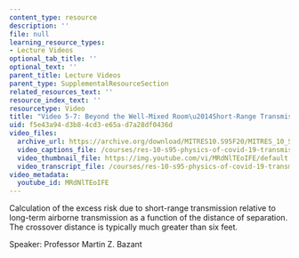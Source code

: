 ```yaml
---
content_type: resource
description: ''
file: null
learning_resource_types:
- Lecture Videos
optional_tab_title: ''
optional_text: ''
parent_title: Lecture Videos
parent_type: SupplementalResourceSection
related_resources_text: ''
resource_index_text: ''
resourcetype: Video
title: "Video 5-7: Beyond the Well-Mixed Room\u2014Short-Range Transmission"
uid: f5e43a94-d3b8-4cd3-e65a-d7a28df0436d
video_files:
  archive_url: https://archive.org/download/MITRES10.S95F20/MITRES_10_S95F20_0507_300k.mp4
  video_captions_file: /courses/res-10-s95-physics-of-covid-19-transmission-fall-2020/93b8b883216e51c3bbe5d5b1286e4b52_MRdNlTEoIFE.vtt
  video_thumbnail_file: https://img.youtube.com/vi/MRdNlTEoIFE/default.jpg
  video_transcript_file: /courses/res-10-s95-physics-of-covid-19-transmission-fall-2020/4e78f9a5b5afc8b7d959950401f67b01_MRdNlTEoIFE.pdf
video_metadata:
  youtube_id: MRdNlTEoIFE
---
```


Calculation of the excess risk due to short-range transmission relative to long-term airborne transmission as a function of the distance of separation. The crossover distance is typically much greater than six feet.

Speaker: Professor Martin Z. Bazant